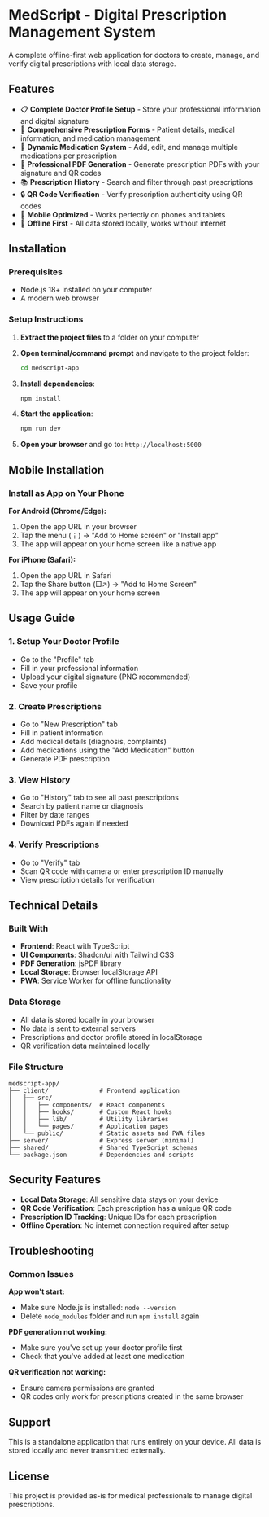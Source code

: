 # MedScript - Digital Prescription Management System

A complete offline-first web application for doctors to create, manage, and verify digital prescriptions with local data storage.

## Features

- 📋 **Complete Doctor Profile Setup** - Store your professional information and digital signature
- 🏥 **Comprehensive Prescription Forms** - Patient details, medical information, and medication management
- 💊 **Dynamic Medication System** - Add, edit, and manage multiple medications per prescription
- 📄 **Professional PDF Generation** - Generate prescription PDFs with your signature and QR codes
- 📚 **Prescription History** - Search and filter through past prescriptions
- 🔒 **QR Code Verification** - Verify prescription authenticity using QR codes
- 📱 **Mobile Optimized** - Works perfectly on phones and tablets
- 💾 **Offline First** - All data stored locally, works without internet

## Installation

### Prerequisites
- Node.js 18+ installed on your computer
- A modern web browser

### Setup Instructions

1. **Extract the project files** to a folder on your computer

2. **Open terminal/command prompt** and navigate to the project folder:
   ```bash
   cd medscript-app
   ```

3. **Install dependencies**:
   ```bash
   npm install
   ```

4. **Start the application**:
   ```bash
   npm run dev
   ```

5. **Open your browser** and go to: `http://localhost:5000`

## Mobile Installation

### Install as App on Your Phone

**For Android (Chrome/Edge):**
1. Open the app URL in your browser
2. Tap the menu (⋮) → "Add to Home screen" or "Install app"
3. The app will appear on your home screen like a native app

**For iPhone (Safari):**
1. Open the app URL in Safari
2. Tap the Share button (□↗) → "Add to Home Screen"
3. The app will appear on your home screen

## Usage Guide

### 1. Setup Your Doctor Profile
- Go to the "Profile" tab
- Fill in your professional information
- Upload your digital signature (PNG recommended)
- Save your profile

### 2. Create Prescriptions
- Go to "New Prescription" tab
- Fill in patient information
- Add medical details (diagnosis, complaints)
- Add medications using the "Add Medication" button
- Generate PDF prescription

### 3. View History
- Go to "History" tab to see all past prescriptions
- Search by patient name or diagnosis
- Filter by date ranges
- Download PDFs again if needed

### 4. Verify Prescriptions
- Go to "Verify" tab
- Scan QR code with camera or enter prescription ID manually
- View prescription details for verification

## Technical Details

### Built With
- **Frontend**: React with TypeScript
- **UI Components**: Shadcn/ui with Tailwind CSS
- **PDF Generation**: jsPDF library
- **Local Storage**: Browser localStorage API
- **PWA**: Service Worker for offline functionality

### Data Storage
- All data is stored locally in your browser
- No data is sent to external servers
- Prescriptions and doctor profile stored in localStorage
- QR verification data maintained locally

### File Structure
```
medscript-app/
├── client/              # Frontend application
│   ├── src/
│   │   ├── components/  # React components
│   │   ├── hooks/       # Custom React hooks
│   │   ├── lib/         # Utility libraries
│   │   └── pages/       # Application pages
│   └── public/          # Static assets and PWA files
├── server/              # Express server (minimal)
├── shared/              # Shared TypeScript schemas
└── package.json         # Dependencies and scripts
```

## Security Features

- **Local Data Storage**: All sensitive data stays on your device
- **QR Code Verification**: Each prescription has a unique QR code
- **Prescription ID Tracking**: Unique IDs for each prescription
- **Offline Operation**: No internet connection required after setup

## Troubleshooting

### Common Issues

**App won't start:**
- Make sure Node.js is installed: `node --version`
- Delete `node_modules` folder and run `npm install` again

**PDF generation not working:**
- Make sure you've set up your doctor profile first
- Check that you've added at least one medication

**QR verification not working:**
- Ensure camera permissions are granted
- QR codes only work for prescriptions created in the same browser

## Support

This is a standalone application that runs entirely on your device. All data is stored locally and never transmitted externally.

## License

This project is provided as-is for medical professionals to manage digital prescriptions.